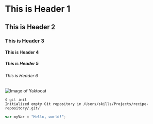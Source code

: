 # This is Header 1
## This is Header 2
### This is Header 3
#### This is Header 4
##### This is Header 5
###### This is Header 6

![Image of Yaktocat](https://octodex.github.com/images/yaktocat.png)

```
$ git init
Initialized empty Git repository in /Users/skills/Projects/recipe-repository/.git/
```


``` javascript
var myVar = "Hello, world!";
```
